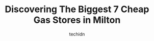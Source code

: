 ---
layout: ampstory
image: https://i0.wp.com/www.auto.or.id/wp-content/uploads/2023/06/circle-k-0-milton-1686326747.jpeg?resize=640,853
author: techidn
featured: false
description: Milton, Ontario, Canada is a haven for Cheap Gas enthusiasts, boasting an impressive array of 7 top-notch establishments. Whether youre a seasoned connoisseur or simply curious to explore t
title: Discovering The Biggest 7 Cheap Gas Stores in Milton
cover:
   title: Discovering The Biggest 7 Cheap Gas Stores in Milton
   subtitle: AUTO.OR.ID
   background: https://www.auto.or.id/wp-content/uploads/2023/06/circle-k-0-milton-1686326747.jpeg

pages: 
 - layout: thirds
   top: <h1>#1 Esso</h1>
   bottom: "<p>Stopped to use bathroom.. warm inside, only one toilet. Big glob of hair on wall right under soap dispenser. Sink is automatic.. comes on full tilt.Changeable tray had di</p>"
   background: https://www.auto.or.id/wp-content/uploads/2023/06/circle-k-1-milton-1686326748.jpeg
   backgroundblur: true
 - layout: thirds
   top: <h1>#2 Esso</h1>
   bottom: "<p>6788 Regional Rd 25, Milton, ON L9T 2X5, Canada</p>"
   background: https://www.auto.or.id/wp-content/uploads/2023/06/circle-k-2-milton-1686326749.jpeg
   cta:
      link: https://www.auto.or.id/discovering-the-biggest-7-cheap-gas-stores-in-milton/
      text: Discovering The Biggest 7 Cheap Gas Stores in Milton
 - layout: thirds
   top: <h1>#3 Petro-Canada & Car Wash</h1>
   bottom: "<p>235 Steeles Ave E, Milton, ON L9T 1Y2, Canada</p>"
   background: https://images.unsplash.com/photo-1597220669155-4a3e59232dc9?ixlib=rb-4.0.3&ixid=MnwxMjA3fDB8MHxwaG90by1wYWdlfHx8fGVufDB8fHx8&auto=format&fit=crop&w=640&h=853&q=80
   cta:
      link: https://www.auto.or.id/discovering-the-biggest-7-cheap-gas-stores-in-milton/
      text: Discovering The Biggest 7 Cheap Gas Stores in Milton
 - layout: thirds
   top: <h1>#4 Esso</h1>
   bottom: "<p>6005 Derry Rd, Milton, ON L9T 8A7, Canada</p>"
   background: https://images.unsplash.com/photo-1603224683825-22b15546560d?ixlib=rb-4.0.3&ixid=MnwxMjA3fDB8MHxwaG90by1wYWdlfHx8fGVufDB8fHx8&auto=format&fit=crop&w=640&h=853&q=80
   cta:
      link: https://www.auto.or.id/discovering-the-biggest-7-cheap-gas-stores-in-milton/
      text: Discovering The Biggest 7 Cheap Gas Stores in Milton
 - layout: thirds
   top: <h1>#5 Petro-Canada & Car Wash</h1>
   bottom: "<p>620 Thompson Rd S, Milton, ON L9T 0C7, Canada</p>"
   background: https://images.unsplash.com/photo-1621772991673-de61ffe34408?ixlib=rb-4.0.3&ixid=MnwxMjA3fDB8MHxwaG90by1wYWdlfHx8fGVufDB8fHx8&auto=format&fit=crop&w=640&h=853&q=80
   cta:
      link: https://www.auto.or.id/discovering-the-biggest-7-cheap-gas-stores-in-milton/
      text: Discovering The Biggest 7 Cheap Gas Stores in Milton
 - layout: thirds
   top: <h1>#6 Petro-Pass Truck Stop</h1>
   bottom: "<p>3025 James Snow Pkwy N, Milton, ON L9T 9B7, Canada</p>"
   background: https://images.unsplash.com/photo-1635249477961-163809b2f764?ixlib=rb-4.0.3&ixid=MnwxMjA3fDB8MHxwaG90by1wYWdlfHx8fGVufDB8fHx8&auto=format&fit=crop&w=640&h=853&q=80
   cta:
      link: https://www.auto.or.id/discovering-the-biggest-7-cheap-gas-stores-in-milton/
      text: Discovering The Biggest 7 Cheap Gas Stores in Milton
 - layout: thirds
   top: <h1>#7 HUSKY</h1>
   bottom: "<p>432 Steeles Ave E, Milton, ON L9T 1Y5, Canada</p>"
   background: https://images.unsplash.com/photo-1533690876270-13b7a3fa7a19?ixlib=rb-4.0.3&ixid=MnwxMjA3fDB8MHxwaG90by1wYWdlfHx8fGVufDB8fHx8&auto=format&fit=crop&w=640&h=853&q=80
   cta:
      link: https://www.auto.or.id/discovering-the-biggest-7-cheap-gas-stores-in-milton/
      text: Discovering The Biggest 7 Cheap Gas Stores in Milton
 - layout: thirds
   middle: Continue reading...
   background: https://images.unsplash.com/photo-1622407760454-0a091d4c6cdf?ixlib=rb-4.0.3&ixid=MnwxMjA3fDB8MHxwaG90by1wYWdlfHx8fGVufDB8fHx8&auto=format&fit=crop&w=640&h=853&q=80
   cta:
      link: https://www.auto.or.id/discovering-the-biggest-7-cheap-gas-stores-in-milton/
      text: Discovering The Biggest 7 Cheap Gas Stores in Milton

---